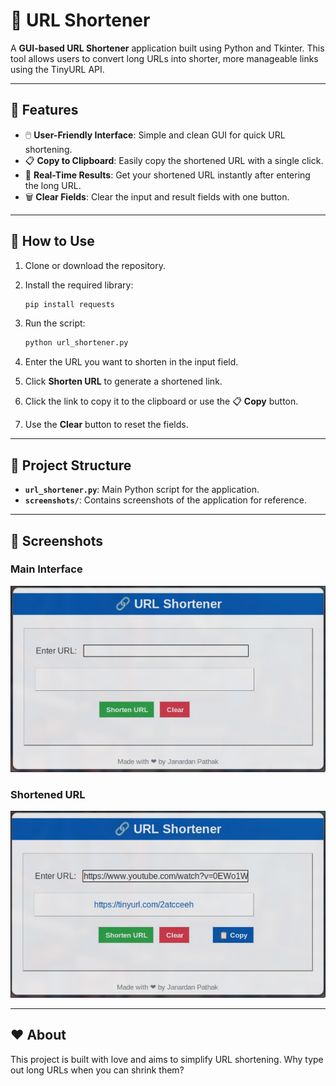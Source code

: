 # 🔗 URL Shortener

A **GUI-based URL Shortener** application built using Python and Tkinter. This tool allows users to convert long URLs into shorter, more manageable links using the TinyURL API.

---

## 🌟 Features

- 🖱️ **User-Friendly Interface**: Simple and clean GUI for quick URL shortening.
- 📋 **Copy to Clipboard**: Easily copy the shortened URL with a single click.
- 🚀 **Real-Time Results**: Get your shortened URL instantly after entering the long URL.
- 🗑️ **Clear Fields**: Clear the input and result fields with one button.

---

## 🚀 How to Use

1. Clone or download the repository.
2. Install the required library:

   ```bash
   pip install requests
   ```

3. Run the script:
   ```bash
   python url_shortener.py
   ```
4. Enter the URL you want to shorten in the input field.
5. Click **Shorten URL** to generate a shortened link.
6. Click the link to copy it to the clipboard or use the 📋 **Copy** button.
7. Use the **Clear** button to reset the fields.

---

## 📂 Project Structure

- **`url_shortener.py`**: Main Python script for the application.
- **`screenshots/`**: Contains screenshots of the application for reference.

---

## 📸 Screenshots

### Main Interface

![Main Interface](./Images/1.png)

### Shortened URL

![App Screenshot](./Images/2.png)

---

## ❤️ About

This project is built with love and aims to simplify URL shortening. Why type out long URLs when you can shrink them?
